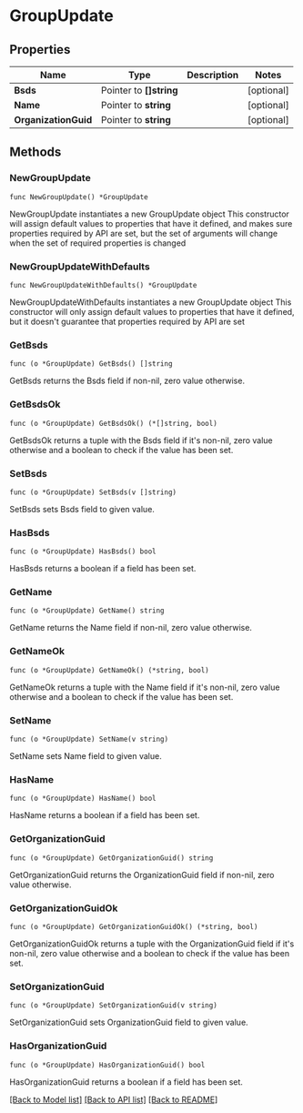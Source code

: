 # GroupUpdate

## Properties

Name | Type | Description | Notes
------------ | ------------- | ------------- | -------------
**Bsds** | Pointer to **[]string** |  | [optional] 
**Name** | Pointer to **string** |  | [optional] 
**OrganizationGuid** | Pointer to **string** |  | [optional] 

## Methods

### NewGroupUpdate

`func NewGroupUpdate() *GroupUpdate`

NewGroupUpdate instantiates a new GroupUpdate object
This constructor will assign default values to properties that have it defined,
and makes sure properties required by API are set, but the set of arguments
will change when the set of required properties is changed

### NewGroupUpdateWithDefaults

`func NewGroupUpdateWithDefaults() *GroupUpdate`

NewGroupUpdateWithDefaults instantiates a new GroupUpdate object
This constructor will only assign default values to properties that have it defined,
but it doesn't guarantee that properties required by API are set

### GetBsds

`func (o *GroupUpdate) GetBsds() []string`

GetBsds returns the Bsds field if non-nil, zero value otherwise.

### GetBsdsOk

`func (o *GroupUpdate) GetBsdsOk() (*[]string, bool)`

GetBsdsOk returns a tuple with the Bsds field if it's non-nil, zero value otherwise
and a boolean to check if the value has been set.

### SetBsds

`func (o *GroupUpdate) SetBsds(v []string)`

SetBsds sets Bsds field to given value.

### HasBsds

`func (o *GroupUpdate) HasBsds() bool`

HasBsds returns a boolean if a field has been set.

### GetName

`func (o *GroupUpdate) GetName() string`

GetName returns the Name field if non-nil, zero value otherwise.

### GetNameOk

`func (o *GroupUpdate) GetNameOk() (*string, bool)`

GetNameOk returns a tuple with the Name field if it's non-nil, zero value otherwise
and a boolean to check if the value has been set.

### SetName

`func (o *GroupUpdate) SetName(v string)`

SetName sets Name field to given value.

### HasName

`func (o *GroupUpdate) HasName() bool`

HasName returns a boolean if a field has been set.

### GetOrganizationGuid

`func (o *GroupUpdate) GetOrganizationGuid() string`

GetOrganizationGuid returns the OrganizationGuid field if non-nil, zero value otherwise.

### GetOrganizationGuidOk

`func (o *GroupUpdate) GetOrganizationGuidOk() (*string, bool)`

GetOrganizationGuidOk returns a tuple with the OrganizationGuid field if it's non-nil, zero value otherwise
and a boolean to check if the value has been set.

### SetOrganizationGuid

`func (o *GroupUpdate) SetOrganizationGuid(v string)`

SetOrganizationGuid sets OrganizationGuid field to given value.

### HasOrganizationGuid

`func (o *GroupUpdate) HasOrganizationGuid() bool`

HasOrganizationGuid returns a boolean if a field has been set.


[[Back to Model list]](../README.md#documentation-for-models) [[Back to API list]](../README.md#documentation-for-api-endpoints) [[Back to README]](../README.md)


